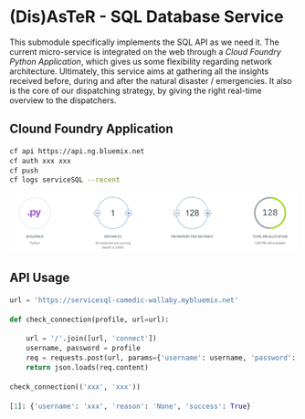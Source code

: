 # (Dis)AsTeR - SQL Database Service

This submodule specifically implements the SQL API as we need it. The current micro-service is integrated on the web through a *Cloud Foundry Python Application*, which gives us some flexibility regarding network architecture. Ultimately, this service aims at gathering all the insights received before, during and after the natural disaster / emergencies. It also is the core of our dispatching strategy, by giving the right real-time overview to the dispatchers. 

## Clound Foundry Application

```bash
cf api https://api.ng.bluemix.net
cf auth xxx xxx
cf push
cf logs serviceSQL --recent
```

![SERVICE](./figures/service.png)

## API Usage

```python
url = 'https://servicesql-comedic-wallaby.mybluemix.net' 

def check_connection(profile, url=url):
    
    url = '/'.join([url, 'connect'])
    username, password = profile
    req = requests.post(url, params={'username': username, 'password': sha256_crypt.hash(password)})
    return json.loads(req.content)
    
check_connection(('xxx', 'xxx'))

[1]: {'username': 'xxx', 'reason': 'None', 'success': True}
```


